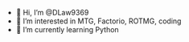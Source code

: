 - 👋 Hi, I’m @DLaw9369
- 👀 I’m interested in MTG, Factorio, ROTMG, coding
- 🌱 I’m currently learning Python

<!---
DLaw9369/DLaw9369 is a ✨ special ✨ repository because its `README.md` (this file) appears on your GitHub profile.
You can click the Preview link to take a look at your changes.
--->
